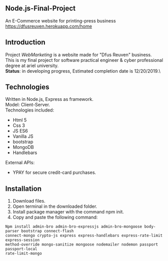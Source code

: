 
## Node.js-Final-Project
An E-Commerce website for printing-press business\
https://dfusreuven.herokuapp.com/home

## Introduction 
Project *WebMarketing* is a website made for "Dfus Reuven" business.\
This is my final project for software practical engineer & cyber professional degree at ariel university.\
**Status**:
in developing progress, Estimated completion date is 12/20/2019.\
## Technologies
Written in Node.js, Express as framework.\
Model: Client-Server.\
Technologies included:
- Html 5
- Css 3
- JS ES6
- Vanilla JS
- bootstrap
- MongoDB
- Handlebars

External APIs:
- YPAY for secure credit-card purchases.

## Installation

1. Download files.
2. Open terminal in the downloaded folder.
3. Install package manager with the command npm init.
4. Copy and paste the following command:
```
Npm install admin-bro admin-bro-expressjs admin-bro-mongoose body-parser bootstrap connect-flash
connect-mongo crypto-js express express-handlebars express-rate-limit express-session
method-override mongo-sanitize mongoose nodemailer nodemon passport passport-local
rate-limit-mongo
```


